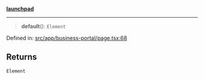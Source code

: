 [**launchpad**](index.md)

***

> **default**(): `Element`

Defined in: [src/app/business-portal/page.tsx:68](https://github.com/victorbratov/launchpad/blob/3cec89d9fa4be2794c552b4b2e488c08b6798868/src/app/business-portal/page.tsx#L68)

## Returns

`Element`
